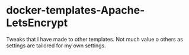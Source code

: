 # docker-templates-Apache-LetsEncrypt
Tweaks that I have made to other templates. Not much value o others as settings are tailored for my own settings.
